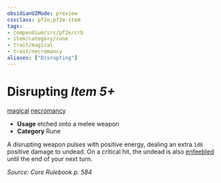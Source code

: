```yaml
---
obsidianUIMode: preview
cssclass: pf2e,pf2e-item
tags:
- compendium/src/pf2e/crb
- item/category/rune
- trait/magical
- trait/necromancy
aliases: ["Disrupting"]
---
```

# Disrupting *Item 5+*  
[magical](../../../rules/traits/magical.md)  [necromancy](../../../rules/traits/necromancy.md)  

- **Usage** etched onto a melee weapon
- **Category** Rune

A disrupting weapon pulses with positive energy, dealing an extra `1d6` positive damage to undead. On a critical hit, the undead is also [enfeebled](../../../rules/conditions.md#Enfeebled) until the end of your next turn.

*Source: Core Rulebook p. 584*